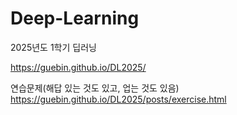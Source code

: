 # Deep-Learning
2025년도 1학기 딥러닝

https://guebin.github.io/DL2025/

연습문제(해답 있는 것도 있고, 업는 것도 있음)
https://guebin.github.io/DL2025/posts/exercise.html
